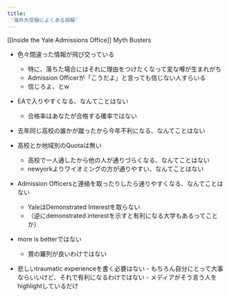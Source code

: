```yaml
---
title:
 '海外大受験によくある誤解'
---
```


[[Inside the Yale Admissions Office]] Myth Busters
- 色々間違った情報が飛び交っている
    - 特に、落ちた場合にはそれに理由をつけたくなって変な噂が生まれがち
    - Admission Officerが「こうだよ」と言っても信じない人すらいる
    - 信じろよ、とw
- EAで入りやすくなる、なんてことはない
    - 合格率はあなたが合格する確率ではない
- 去年同じ高校の誰かが蹴ったから今年不利になる、なんてことはない
- 高校とか地域別のQuotaは無い
    - 高校で一人通したから他の人が通りづらくなる、なんてことはない
    - newyorkよりワイオミングの方が通りやすい、なんてことはない
- Admission Officersと連絡を取ったりしたら通りやすくなる、なんてことはない
    - YaleはDemonstrated Interestを取らない
    - （逆にdemonstrated interestを示すと有利になる大学もあるってことか）

- more is betterではない
    - 賞の羅列が良いわけではない

- 悲しいtraumatic experienceを書く必要はない
        - もちろん自分にとって大事ならいいけど、それで有利になるわけではない
        - メディアがそう言う人をhighlightしているだけ

